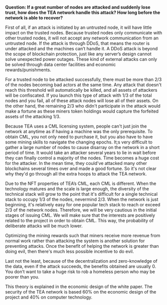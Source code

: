 **Question: If a great number of nodes are attacked and suddenly lose trust, how does the TEA network handle this attack? How long before the network is able to recover?**

First of all, if an attack is initiated by an untrusted node, it will have little impact on the trusted nodes. Because trusted nodes only communicate with other trusted nodes, it will not accept any network communication from an untrusted node. If the attack is through DDoS, that means the router is under attacked and the machines can’t handle it. A DDoS attack is beyond the scope of blockchain protection, just like any server’s design cannot solve unexpected power outages. These kind of external attacks can only be solved through data center facilities and economic rewards/punishments.

For a trusted node to be attacked successfully, there must be more than 2/3 of the nodes becoming bad actors at the same time. Any attack that doesn't reach this threshold will automatically be killed, and all assets of attackers will be confiscated. If you launch this type of attack with 1/3 of the total nodes and you fail, all of these attack nodes will lose all of their assets. On the other hand, the remaining 2/3 who didn't participate in the attack would make a fortune as these miners token holdings would capture the forfeited assets of the attacking 1/3.

Because TEA uses a CML licensing system, people can't just join the network at anytime as if having a machine was the only prerequisite. To obtain CML, you not only need to purchase it, but you also have to have some mining skills to navigate the changing epochs. It;s very difficult to gather a large number of nodes to cause disarray on the network in a short period of time. It would take an attacker several years to lie in wait before they can finally control a majority of the nodes. Time becomes a huge cost for the attacker. In the mean time, they could've attacked many other blockchains several times over and made a good fortune. So it's not clear why they'd go through all the extra hoops to attack the TEA network.

Due to the NFT properties of TEA’s CML, each CML is different. When the technology matures and the scale is large enough, the diversity of the technical stack will grow to the point that it's difficult for a single technical stack to occupy 1/3 of the nodes, nevermind 2/3. When the network is just beginning, it's relatively easy for one popular tech stack to reach or exceed 2/3 of the network nodes. Therefore, we will be very cautious in the initial stages of issuing CML. We will make sure that the interests are positively related to the project in order to obtain CML. This way, the probability of deliberate attacks will be much lower. 

Optimizing the mining rewards such that miners receive more revenue from normal work rather than attacking the system is another solution for preventing attacks. Once the benefit of helping the network is greater than doing evil, then there's much less possible incentive to do evil.

Last not the least, because of the decentralization and zero-knowledge of the data, even if the attack succeeds, the benefits obtained are usually 0. You don’t want to take a huge risk to rob a homeless person who may be poorer than you.

This theory is explained in the economic design of the white paper. The security of the TEA network is based 60% on the economic design of the project and 40% on computer technology.
